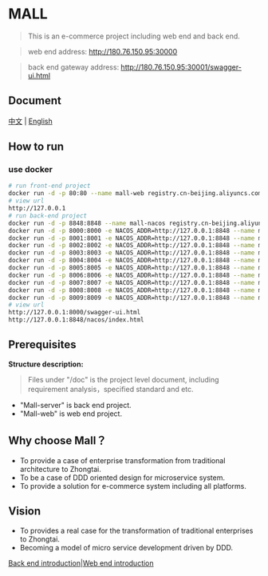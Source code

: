 # MALL 

> This is an e-commerce project including web end and back end.

> web end address:  http://180.76.150.95:30000

> back end gateway address: http://180.76.150.95:30001/swagger-ui.html

## Document
[中文](README-ZH.md) | [English](README.md)

## How to run
### use docker   
   ``` bash
   # run front-end project
   docker run -d -p 80:80 --name mall-web registry.cn-beijing.aliyuncs.com/w929732982/mall-web
   # view url
   http://127.0.0.1
   # run back-end project
   docker run -d -p 8848:8848 --name mall-nacos registry.cn-beijing.aliyuncs.com/w929732982/mall-nacos
   docker run -d -p 8000:8000 -e NACOS_ADDR=http://127.0.0.1:8848 --name mall-gateway registry.cn-beijing.aliyuncs.com/w929732982/mall-gateway
   docker run -d -p 8001:8001 -e NACOS_ADDR=http://127.0.0.1:8848 --name mall-goods-borwse registry.cn-beijing.aliyuncs.com/w929732982/mall-goods-borwse
   docker run -d -p 8002:8002 -e NACOS_ADDR=http://127.0.0.1:8848 --name mall-goods-feedback registry.cn-beijing.aliyuncs.com/w929732982/mall-goods-feedback
   docker run -d -p 8003:8003 -e NACOS_ADDR=http://127.0.0.1:8848 --name mall-goods-statics registry.cn-beijing.aliyuncs.com/w929732982/mall-goods-statics
   docker run -d -p 8004:8004 -e NACOS_ADDR=http://127.0.0.1:8848 --name mall-order-cancel registry.cn-beijing.aliyuncs.com/w929732982/mall-order-cancel
   docker run -d -p 8005:8005 -e NACOS_ADDR=http://127.0.0.1:8848 --name mall-order-create registry.cn-beijing.aliyuncs.com/w929732982/mall-order-create
   docker run -d -p 8006:8006 -e NACOS_ADDR=http://127.0.0.1:8848 --name mall-order-payment registry.cn-beijing.aliyuncs.com/w929732982/mall-order-payment
   docker run -d -p 8007:8007 -e NACOS_ADDR=http://127.0.0.1:8848 --name mall-user-info registry.cn-beijing.aliyuncs.com/w929732982/mall-user-info
   docker run -d -p 8008:8008 -e NACOS_ADDR=http://127.0.0.1:8848 --name mall-user-login registry.cn-beijing.aliyuncs.com/w929732982/mall-user-login
   docker run -d -p 8009:8009 -e NACOS_ADDR=http://127.0.0.1:8848 --name mall-user-register registry.cn-beijing.aliyuncs.com/w929732982/mall-user-register
   # view url
   http://127.0.0.1:8000/swagger-ui.html
   http://127.0.0.1:8848/nacos/index.html
```
## Prerequisites
**Structure description:**
> Files under "/doc" is the project level document, including requirement analysis，specified standard and etc.

- "Mall-server" is back end project.
- "Mall-web" is web end project.

## Why choose Mall？
- To provide a case of enterprise transformation from traditional architecture to Zhongtai.
- To be a case of DDD oriented design for microservice system.
- To provide a solution for e-commerce system including all platforms.

## Vision
- To provides a real case for the transformation of traditional enterprises to Zhongtai.
- Becoming a model of micro service development driven by DDD.


[Back end introduction](Mall-server/README.md)|[Web end introduction](Mall-web/README.md)

